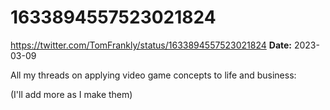 # 1633894557523021824
https://twitter.com/TomFrankly/status/1633894557523021824
**Date:** 2023-03-09

All my threads on applying video game concepts to life and business:

(I'll add more as I make them)
